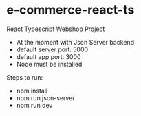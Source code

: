 # e-commerce-react-ts
React Typescript Webshop Project
<ul>
  <li>At the moment with Json Server backend</li>
  <li>default server port: 5000</li>
  <li>default app port: 3000</li>
  <li>Node must be installed</li>
</ul>
Steps to run:
<ul>
  <li>npm install</li>
  <li>npm run json-server</li>
  <li>npm run dev</li>
</ul>
